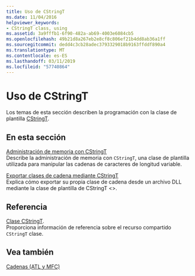 ```yaml
---
title: Uso de CStringT
ms.date: 11/04/2016
helpviewer_keywords:
- CStringT class, using
ms.assetid: 3a9fffb1-6f90-482a-ab69-4003e6084cb5
ms.openlocfilehash: 49b21d8a267eb2e8cf8c806ef21b4dd8ab36a1ff
ms.sourcegitcommit: dedd4c3cb28adec3793329018b9163ffddf890a4
ms.translationtype: MT
ms.contentlocale: es-ES
ms.lasthandoff: 03/11/2019
ms.locfileid: "57740864"
---
```

# <a name="using-cstringt"></a>Uso de CStringT

Los temas de esta sección describen la programación con la clase de plantilla [CStringT](../atl-mfc-shared/reference/cstringt-class.md).

## <a name="in-this-section"></a>En esta sección

[Administración de memoria con CStringT](../atl-mfc-shared/memory-management-with-cstringt.md)<br/>
Describe la administración de memoria con `CStringT`, una clase de plantilla utilizada para manipular las cadenas de caracteres de longitud variable.

[Exportar clases de cadena mediante CStringT](../atl-mfc-shared/exporting-string-classes-using-cstringt.md)<br/>
Explica cómo exportar su propia clase de cadena desde un archivo DLL mediante la clase de plantilla de CStringT <>.

## <a name="reference"></a>Referencia

[Clase CStringT](../atl-mfc-shared/reference/cstringt-class.md).<br/>
Proporciona información de referencia sobre el recurso compartido `CStringT` clase.

## <a name="see-also"></a>Vea también

[Cadenas (ATL y MFC)](../atl-mfc-shared/strings-atl-mfc.md)
